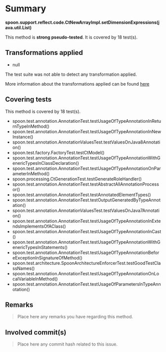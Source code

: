 # Summary
**spoon.support.reflect.code.CtNewArrayImpl.setDimensionExpressions(java.util.List)**

This method is **strong pseudo-tested**.
It is covered by 18 test(s). 


## Transformations applied

- null


The test suite was not able to detect any transformation applied.

More information about the transformations applied can be found [here](https://github.com/STAMP-project/pitest-descartes)

## Covering tests
This method is covered by 18 test(s).
* spoon.test.annotation.AnnotationTest.testUsageOfTypeAnnotationInReturnTypeInMethod()
* spoon.test.annotation.AnnotationTest.testUsageOfTypeAnnotationInNewInstance()
* spoon.test.annotation.AnnotationValuesTest.testValuesOnJava8Annotation()
* spoon.test.factory.FactoryTest.testCtModel()
* spoon.test.annotation.AnnotationTest.testUsageOfTypeAnnotationWithGenericTypesInClassDeclaration()
* spoon.test.annotation.AnnotationTest.testUsageOfTypeAnnotationOnParameterInMethod()
* spoon.processing.CtGenerationTest.testGenerateRoleHandler()
* spoon.test.annotation.AnnotationTest.testAbstractAllAnnotationProcessor()
* spoon.test.annotation.AnnotationTest.testAnnotatedElementTypes()
* spoon.test.annotation.AnnotationTest.testOutputGeneratedByTypeAnnotation()
* spoon.test.annotation.AnnotationValuesTest.testValuesOnJava7Annotation()
* spoon.test.annotation.AnnotationTest.testUsageOfTypeAnnotationInExtendsImplementsOfAClass()
* spoon.test.annotation.AnnotationTest.testUsageOfTypeAnnotationInCast()
* spoon.test.annotation.AnnotationTest.testUsageOfTypeAnnotationWithGenericTypesInStatements()
* spoon.test.annotation.AnnotationTest.testUsageOfTypeAnnotationBeforeExceptionInSignatureOfMethod()
* spoon.test.architecture.SpoonArchitectureEnforcerTest.testGoodTestClassNames()
* spoon.test.annotation.AnnotationTest.testUsageOfTypeAnnotationOnLocalVariableInMethod()
* spoon.test.annotation.AnnotationTest.testUsageOfParametersInTypeAnnotation()


## Remarks
> Place here any remarks you have regarding this method.

## Involved commit(s)

> Place here any commit hash related to this issue.
